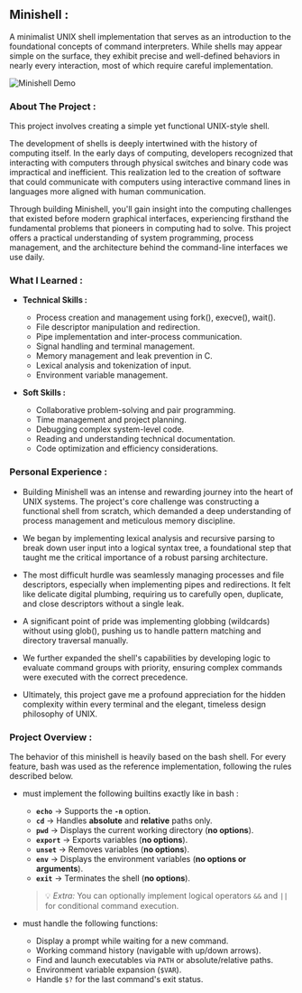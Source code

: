 ## Minishell :

A minimalist UNIX shell implementation that serves as an introduction to the foundational concepts of command interpreters. While shells may appear simple on the surface, they exhibit precise and well-defined behaviors in nearly every interaction, most of which require careful implementation.

![Minishell Demo](https://via.placeholder.com/800x400.png?text=Minishell+Demo+GIF) *<!-- Replace this with a link to a real GIF/video of your shell in action! -->*

### About The Project :

This project involves creating a simple yet functional UNIX-style shell.

The development of shells is deeply intertwined with the history of computing itself. In the early days of computing, developers recognized that interacting with computers through physical switches and binary code was impractical and inefficient. This realization led to the creation of software that could communicate with computers using interactive command lines in languages more aligned with human communication.

Through building Minishell, you'll gain insight into the computing challenges that existed before modern graphical interfaces, experiencing firsthand the fundamental problems that pioneers in computing had to solve. This project offers a practical understanding of system programming, process management, and the architecture behind the command-line interfaces we use daily.

### What I Learned : 

- **Technical Skills :**
    -  Process creation and management using fork(), execve(), wait().
    -  File descriptor manipulation and redirection.
    -  Pipe implementation and inter-process communication.
    -  Signal handling and terminal management.
    -  Memory management and leak prevention in C.
    -  Lexical analysis and tokenization of input.
    -  Environment variable management.

- **Soft Skills :**
    - Collaborative problem-solving and pair programming.
    - Time management and project planning.
    - Debugging complex system-level code.
    - Reading and understanding technical documentation.
    - Code optimization and efficiency considerations.

### Personal Experience : 

- Building Minishell was an intense and rewarding journey into the heart of UNIX systems. The project's core challenge was constructing a functional shell from scratch, which demanded a deep understanding of process management and meticulous memory discipline.

- We began by implementing lexical analysis and recursive parsing to break down user input into a logical syntax tree, a foundational step that taught me the critical importance of a robust parsing architecture.
  
- The most difficult hurdle was seamlessly managing processes and file descriptors, especially when implementing pipes and redirections. It felt like delicate digital plumbing, requiring us to carefully open, duplicate, and close descriptors without a single leak.

- A significant point of pride was implementing globbing (wildcards) without using glob(), pushing us to handle pattern matching and directory traversal manually.

- We further expanded the shell's capabilities by developing logic to evaluate command groups with priority, ensuring complex commands were executed with the correct precedence.

- Ultimately, this project gave me a profound appreciation for the hidden complexity within every terminal and the elegant, timeless design philosophy of UNIX.


### Project Overview : 

The behavior of this minishell is heavily based on the bash shell. For every feature, bash was used as the reference implementation, following the rules described below.

- must implement the following builtins exactly like in bash :
  - **`echo`** → Supports the **`-n`** option.
  - **`cd`** → Handles **absolute** and **relative** paths only.
  - **`pwd`** → Displays the current working directory (**no options**).
  - **`export`** → Exports variables (**no options**).
  - **`unset`** → Removes variables (**no options**).
  - **`env`** → Displays the environment variables (**no options or arguments**).
  - **`exit`** → Terminates the shell (**no options**).
  > 💡 _Extra:_ You can optionally implement logical operators `&&` and `||` for conditional command execution.
 
- must handle the following functions:
  - Display a prompt while waiting for a new command.
  - Working command history (navigable with up/down arrows).
  - Find and launch executables via `PATH` or absolute/relative paths.
  - Environment variable expansion (`$VAR`).
  - Handle `$?` for the last command's exit status.

  
